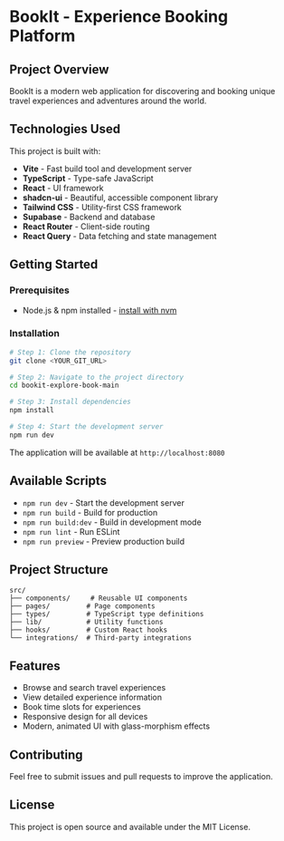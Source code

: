 # BookIt - Experience Booking Platform

## Project Overview

BookIt is a modern web application for discovering and booking unique travel experiences and adventures around the world.

## Technologies Used

This project is built with:

- **Vite** - Fast build tool and development server
- **TypeScript** - Type-safe JavaScript
- **React** - UI framework
- **shadcn-ui** - Beautiful, accessible component library
- **Tailwind CSS** - Utility-first CSS framework
- **Supabase** - Backend and database
- **React Router** - Client-side routing
- **React Query** - Data fetching and state management

## Getting Started

### Prerequisites

- Node.js & npm installed - [install with nvm](https://github.com/nvm-sh/nvm#installing-and-updating)

### Installation

```sh
# Step 1: Clone the repository
git clone <YOUR_GIT_URL>

# Step 2: Navigate to the project directory
cd bookit-explore-book-main

# Step 3: Install dependencies
npm install

# Step 4: Start the development server
npm run dev
```

The application will be available at `http://localhost:8080`

## Available Scripts

- `npm run dev` - Start the development server
- `npm run build` - Build for production
- `npm run build:dev` - Build in development mode
- `npm run lint` - Run ESLint
- `npm run preview` - Preview production build

## Project Structure

```
src/
├── components/     # Reusable UI components
├── pages/         # Page components
├── types/         # TypeScript type definitions
├── lib/           # Utility functions
├── hooks/         # Custom React hooks
└── integrations/  # Third-party integrations
```

## Features

- Browse and search travel experiences
- View detailed experience information
- Book time slots for experiences
- Responsive design for all devices
- Modern, animated UI with glass-morphism effects

## Contributing

Feel free to submit issues and pull requests to improve the application.

## License

This project is open source and available under the MIT License.
